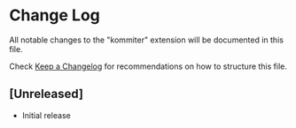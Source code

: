 # Change Log

All notable changes to the "kommiter" extension will be documented in this file.

Check [Keep a Changelog](http://keepachangelog.com/) for recommendations on how to structure this file.

## [Unreleased]

- Initial release